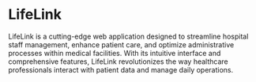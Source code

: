 # LifeLink
LifeLink is a cutting-edge web application designed to streamline hospital staff management, enhance patient care, and optimize administrative processes within medical facilities. With its intuitive interface and comprehensive features, LifeLink revolutionizes the way healthcare professionals interact with patient data and manage daily operations.
